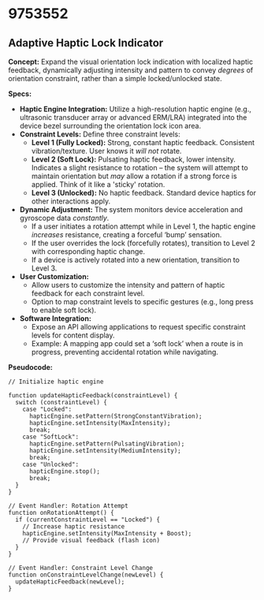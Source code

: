 # 9753552

## Adaptive Haptic Lock Indicator

**Concept:** Expand the visual orientation lock indication with localized haptic feedback, dynamically adjusting intensity and pattern to convey *degrees* of orientation constraint, rather than a simple locked/unlocked state.

**Specs:**

*   **Haptic Engine Integration:** Utilize a high-resolution haptic engine (e.g., ultrasonic transducer array or advanced ERM/LRA) integrated into the device bezel surrounding the orientation lock icon area.
*   **Constraint Levels:** Define three constraint levels:
    *   **Level 1 (Fully Locked):** Strong, constant haptic feedback. Consistent vibration/texture. User knows it *will not* rotate.
    *   **Level 2 (Soft Lock):**  Pulsating haptic feedback, lower intensity. Indicates a slight resistance to rotation – the system will attempt to maintain orientation but *may* allow a rotation if a strong force is applied. Think of it like a 'sticky' rotation.
    *   **Level 3 (Unlocked):** No haptic feedback. Standard device haptics for other interactions apply.
*   **Dynamic Adjustment:**  The system monitors device acceleration and gyroscope data *constantly*.
    *   If a user initiates a rotation attempt while in Level 1, the haptic engine *increases* resistance, creating a forceful ‘bump’ sensation.
    *   If the user overrides the lock (forcefully rotates), transition to Level 2 with corresponding haptic change.
    *   If a device is actively rotated into a new orientation, transition to Level 3.
*   **User Customization:**
    *   Allow users to customize the intensity and pattern of haptic feedback for each constraint level.
    *   Option to map constraint levels to specific gestures (e.g., long press to enable soft lock).
*   **Software Integration:**
    *   Expose an API allowing applications to request specific constraint levels for content display.
    *   Example: A mapping app could set a ‘soft lock’ when a route is in progress, preventing accidental rotation while navigating.

**Pseudocode:**

```
// Initialize haptic engine

function updateHapticFeedback(constraintLevel) {
  switch (constraintLevel) {
    case "Locked":
      hapticEngine.setPattern(StrongConstantVibration);
      hapticEngine.setIntensity(MaxIntensity);
      break;
    case "SoftLock":
      hapticEngine.setPattern(PulsatingVibration);
      hapticEngine.setIntensity(MediumIntensity);
      break;
    case "Unlocked":
      hapticEngine.stop();
      break;
  }
}

// Event Handler: Rotation Attempt
function onRotationAttempt() {
  if (currentConstraintLevel == "Locked") {
    // Increase haptic resistance
    hapticEngine.setIntensity(MaxIntensity + Boost);
    // Provide visual feedback (flash icon)
  }
}

// Event Handler: Constraint Level Change
function onConstraintLevelChange(newLevel) {
  updateHapticFeedback(newLevel);
}
```